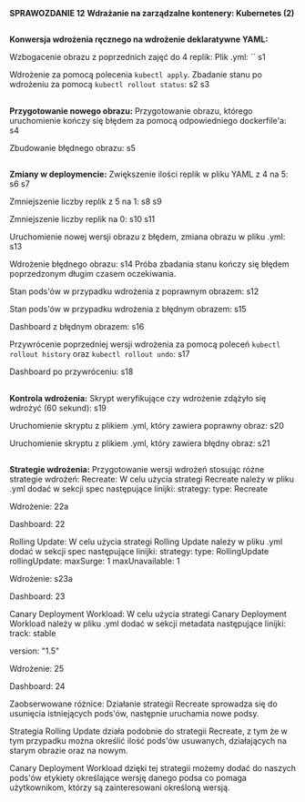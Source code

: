 **SPRAWOZDANIE 12**
**Wdrażanie na zarządzalne kontenery: Kubernetes (2)**
##
**Konwersja wdrożenia ręcznego na wdrożenie deklaratywne YAML:**

Wzbogacenie obrazu z poprzednich zajęć do 4 replik:
Plik .yml:
``
s1

Wdrożenie za pomocą polecenia `kubectl apply`. Zbadanie stanu po wdrożeniu za pomocą `kubectl rollout status`:
s2
s3
##
**Przygotowanie nowego obrazu:**
Przygotowanie obrazu, którego uruchomienie kończy się błędem za pomocą odpowiedniego dockerfile'a:
s4

Zbudowanie błędnego obrazu:
s5
##
**Zmiany w deploymencie:**
Zwiększenie ilości replik w pliku YAML z 4 na 5:
s6
s7

Zmniejszenie liczby replik z 5 na 1:
s8
s9

Zmniejszenie liczby replik na 0:
s10
s11


Uruchomienie nowej wersji obrazu z błędem, zmiana obrazu w pliku .yml:
s13

Wdrożenie błędnego obrazu:
s14
Próba zbadania stanu kończy się błędem poprzedzonym długim czasem oczekiwania.

Stan pods'ów w przypadku wdrożenia z poprawnym obrazem:
s12

Stan pods'ów w przypadku wdrożenia z błędnym obrazem:
s15

Dashboard z błędnym obrazem:
s16

Przywrócenie poprzedniej wersji wdrożenia za pomocą poleceń `kubectl rollout history` oraz `kubectl rollout undo`:
s17

Dashboard po przywróceniu:
s18

##
**Kontrola wdrożenia:**
Skrypt weryfikujące czy wdrożenie zdążyło się wdrożyć (60 sekund):
s19

Uruchomienie skryptu z plikiem .yml, który zawiera poprawny obraz:
s20

Uruchomienie skryptu z plikiem .yml, który zawiera błędny obraz:
s21

##
**Strategie wdrożenia:**
Przygotowanie wersji wdrożeń stosując różne strategie wdrożeń:
Recreate:
W celu użycia strategi Recreate należy w pliku .yml dodać w sekcji spec następujące linijki:
 strategy:
    type: Recreate

Wdrożenie:
22a

Dashboard:
22

Rolling Update:
W celu użycia strategi Rolling Update należy w pliku .yml dodać w sekcji spec następujące linijki:
strategy:
    type: RollingUpdate
    rollingUpdate:
      maxSurge: 1
      maxUnavailable: 1

Wdrożenie:
s23a

Dashboard:
23

Canary Deployment Workload:
W celu użycia strategi Canary Deployment Workload należy w pliku .yml dodać w sekcji metadata następujące linijki:
track: stable

version: "1.5"

Wdrożenie:
25

Dashboard:
24


Zaobserwowane różnice:
Działanie strategii Recreate sprowadza się do usunięcia istniejących pods'ów, następnie uruchamia nowe podsy. 

Strategia Rolling Update działa podobnie do strategii Recreate, z tym że w tym przypadku można określić ilość pods'ów usuwanych, działających na starym obrazie oraz na nowym.

Canary Deployment Workload dzięki tej strategii możemy dodać do naszych pods'ów etykiety określające wersję danego podsa co pomaga użytkownikom, którzy są zainteresowani określoną wersją.
